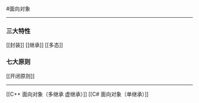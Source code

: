 #面向对象
***
### 三大特性
[[封装]]
[[继承]]
[[多态]]

### 七大原则
[[开闭原则]]

---
[[C++ 面向对象（多继承 虚继承）]]
[[C# 面向对象（单继承）]]
